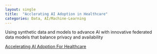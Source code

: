 ```yaml
---
layout: single
title:  "Acclerating AI Adoption in Healthcare"
categories: Data, AI/Machine-Learning
---
```




Using synthetic data and models to advance AI with innovative federated data models that balance privacy and availability



[Accelerating AI Adoption For Healthcare](https://www.digitalpathologytoday.com/episodes/s2e25)